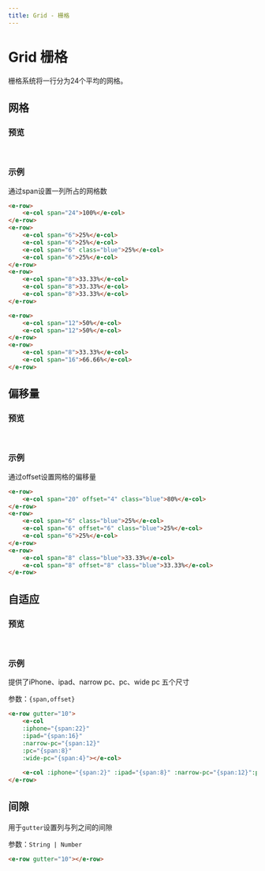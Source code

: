 ```yaml
---
title: Grid - 栅格
---
```


# Grid 栅格

栅格系统将一行分为24个平均的网格。

## 网格

### 预览
<br>

<ClientOnly>
<grid-demos />
</ClientOnly>

### 示例
通过span设置一列所占的网格数
```html
<e-row>
    <e-col span="24">100%</e-col>
</e-row>
<e-row>
    <e-col span="6">25%</e-col>
    <e-col span="6">25%</e-col>
    <e-col span="6" class="blue">25%</e-col>
    <e-col span="6">25%</e-col>
</e-row>
<e-row>
    <e-col span="8">33.33%</e-col>
    <e-col span="8">33.33%</e-col>
    <e-col span="8">33.33%</e-col>
</e-row>

<e-row>
    <e-col span="12">50%</e-col>
    <e-col span="12">50%</e-col>
</e-row>
<e-row>
    <e-col span="8">33.33%</e-col>
    <e-col span="16">66.66%</e-col>
</e-row>
```



## 偏移量

### 预览

<br>
<ClientOnly>
<grid-offset-demos />
</ClientOnly>

### 示例
通过offset设置网格的偏移量
```html
<e-row>
    <e-col span="20" offset="4" class="blue">80%</e-col>
</e-row>
<e-row>
    <e-col span="6" class="blue">25%</e-col>
    <e-col span="6" offset="6" class="blue">25%</e-col>
    <e-col span="6">25%</e-col>
</e-row>
<e-row>
    <e-col span="8" class="blue">33.33%</e-col>
    <e-col span="8" offset="8" class="blue">33.33%</e-col>
</e-row>
```

## 自适应

### 预览

<br>
<ClientOnly>
<grid-selfAdaption-demos />
</ClientOnly>

### 示例
提供了iPhone、ipad、narrow pc、pc、wide pc 五个尺寸

参数：`{span,offset}`
```html
<e-row gutter="10">
    <e-col 
    :iphone="{span:22}" 
    :ipad="{span:16}" 
    :narrow-pc="{span:12}"
    :pc="{span:8}" 
    :wide-pc="{span:4}"></e-col>
    
    <e-col :iphone="{span:2}" :ipad="{span:8}" :narrow-pc="{span:12}":pc="{span:16}" :wide-pc="{span:20}" class="blue"></e-col>
</e-row>
```

## 间隙
用于`gutter`设置列与列之间的间隙

参数：`String | Number`

```html
<e-row gutter="10"></e-row>
```
